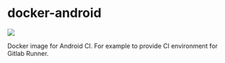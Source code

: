 # docker-android
[![](https://images.microbadger.com/badges/version/andyandy/android-ci.svg)](http://microbadger.com/images/andyandy/android-ci "Get your own version badge on microbadger.com")

Docker image for Android CI. For example to provide CI environment for Gitlab Runner.
